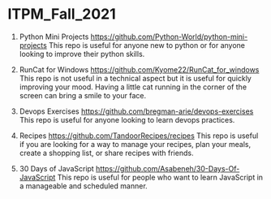 # ITPM_Fall_2021

1. Python Mini Projects
https://github.com/Python-World/python-mini-projects
This repo is useful for anyone new to python or for anyone looking to improve their python skills.

2. RunCat for Windows
https://github.com/Kyome22/RunCat_for_windows
This repo is not useful in a technical aspect but it is useful for quickly improving your mood. Having a little cat running in the corner of the screen can bring a smile to your face.

3. Devops Exercises
https://github.com/bregman-arie/devops-exercises
This repo is useful for anyone looking to learn devops practices.

4. Recipes
https://github.com/TandoorRecipes/recipes
This repo is useful if you are looking for a way to manage your recipes, plan your meals, create a shopping list, or share recipes with friends.

5. 30 Days of JavaScript
https://github.com/Asabeneh/30-Days-Of-JavaScript
This repo is useful for people who want to learn JavaScript in a manageable and scheduled manner.
